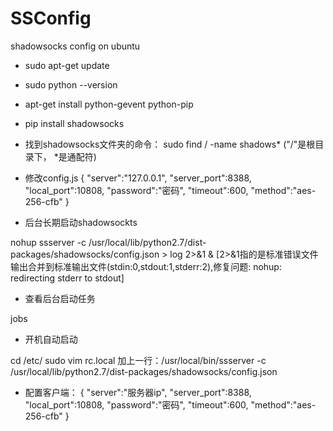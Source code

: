 # SSConfig
shadowsocks config on ubuntu

 - sudo apt-get update

 - sudo python --version

 - apt-get install python-gevent python-pip

 - pip install shadowsocks

 - 找到shadowsocks文件夹的命令： sudo find / -name shadows* ("/"是根目录下， *是通配符)

 - 修改config.js
{
	"server":"127.0.0.1",
	"server_port":8388,
	"local_port":10808,
	"password":"密码",
	"timeout":600,
	"method":"aes-256-cfb"
}


 - 后台长期启动shadowsockts

 nohup ssserver -c /usr/local/lib/python2.7/dist-packages/shadowsocks/config.json > log 2>&1 & [2>&1指的是标准错误文件输出合并到标准输出文件(stdin:0,stdout:1,stderr:2),修复问题: nohup: redirecting stderr to stdout]

 - 查看后台启动任务

 jobs

 - 开机自动启动

 cd /etc/
 sudo vim rc.local
 加上一行：/usr/local/bin/ssserver -c /usr/local/lib/python2.7/dist-packages/shadowsocks/config.json

  

 - 配置客户端：
{
	"server":"服务器ip",
	"server_port":8388,
	"local_port":10808,
	"password":"密码",
	"timeout":600,
	"method":"aes-256-cfb"
}